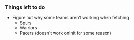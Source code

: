 ### Things left to do


- Figure out why some teams aren't working when fetching
    - Spurs
    - Warriors
    - Pacers (doesn't work onInit for some reason)

